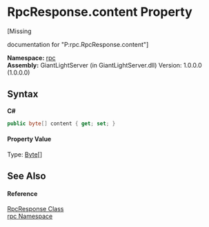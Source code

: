 # RpcResponse.content Property 
 

\[Missing <summary> documentation for "P:rpc.RpcResponse.content"\]

**Namespace:**&nbsp;<a href="75a73021-06d1-2fcd-54cc-2d189b274792">rpc</a><br />**Assembly:**&nbsp;GiantLightServer (in GiantLightServer.dll) Version: 1.0.0.0 (1.0.0.0)

## Syntax

**C#**<br />
``` C#
public byte[] content { get; set; }
```


#### Property Value
Type: <a href="http://msdn2.microsoft.com/zh-cn/library/yyb1w04y" target="_blank">Byte</a>[]

## See Also


#### Reference
<a href="e6a7ae14-0bf0-14b7-1fb5-8a3444869810">RpcResponse Class</a><br /><a href="75a73021-06d1-2fcd-54cc-2d189b274792">rpc Namespace</a><br />